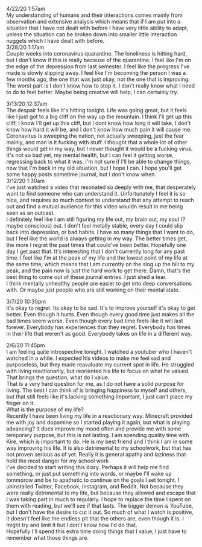 4/22/20 1:57am  
My understanding of humans and their interactions comes mainly from observation and extensive analysis which means that if I am put into a situation that I have not dealt with before I have very little ability to adapt, unless the situation can be broken down into smaller little interaction nuggets which I have dealt with before.  
3/28/20 1:17am  
Couple weeks into coronavirus quarantine. The loneliness is hitting hard, but I don't know if this is really because of the quarantine. I feel like I'm on the edge of the depression from last semester. I feel like the progress I've made is slowly slipping away. I feel like I'm becoming the person I was a few months ago, the one that was just okay, not the one that is improving. The worst part is I don't know how to stop it. I don't really know what I need to do to feel better. Maybe being creative will help, I can certainly try.  
  
3/13/20 12:37am  
The despair feels like it's hitting tonight. Life was going great, but it feels like I just got to a big cliff on the way up the mountain. I think I'll get up this cliff, I know I'll get up this cliff, but I dont know how long it will take, I don't know how hard it will be, and I don't know how much pain it will cause me. Coronavirus is sweeping the nation, not actually sweeping, just the fear mainly, and man is it fucking with stuff. I thought that a whole lot of other things would get in my way, but I never thought it would be a fucking virus. It's not so bad yet, my mental health, but I can feel it getting worse, regressing back to what it was. I'm not sure if I'll be able to change things, now that I'm back in my old situation, but I hope I can. I hope you'll get some happy posts sometime journal, but I don't know when.  
3/12/20 1:30am  
I've just watched a video that resonated so deeply with me, that desperately want to find someone who can understand it. Unfortunately I feel it is so nice, and requires so much context to understand that any attempt to reach out and find a mutual audience for this video wouldn result in me being seen as an outcast.  
I definitely feel like I am still figuring my life out, my brain out, my soul (? maybe conscious) out. I don't feel metally stable, every day I could slip back into depression, or bad habits. I have so many things that I want to do, but I feel like the world is always getting in my way. The better times get, the more I regret the past times that could've been better. Hopefully one day I get past that. It's interesting that I don't currently long for any past time. I feel like I'm at the peak of my life and the lowest point of my life at the same time, which means that I am currently on the slog up the hill to my peak, and the pain now is just the hard work to get there. Damn, that's the best thing to come out of these journal entries. I just shed a tear.  
I think mentally unhealthy people are easier to get into deep conversations with. Or maybe just people who are still working on their mental state.  
  
3/7/20 10:30pm  
It's okay to regret. Its okay to be sad. It's to improve yourself it's okay to get better. Even though it hurts. Even though every good time just makes all the bad times seem worse. Even though every bad time feels like it will last forever. Everybody has experiences that they regret. Everybody has times in their life that weren't as good. Everybody takes on life in a different way.  
  
2/6/20 11:45pm  
I am feeling quite introspective tonight. I watched a youtuber who I haven't watched in a while. I expected his videos to make me feel sad and purposeless, but they made reavaluate my current spot in life. He struggled with living reactionarily, but reoriented his life to focus on what he valued. That brings the question, what do I value.  
That is a very hard question for me, as I do not have a solid purpose for living. The best I can think of is bringing happiness to myself and others, but that still feels like it's lacking something important, I just can't place my finger on it.  
What is the purpose of my life?  
Recently I have been living my life in a reactionary way. Minecraft provided me with joy and dopamine so I started playing it again, but what is playing advancing? It does improve my mood often and provide me with some temporary purpose, but this is not lasting. I am spending quality time with Kire, which is important to do. He is my best friend and I think I am in some way improving his life. It is also detrimental to my schoolwork, but that has not proven serious as of yet. Really it is general apathy and laziness that hold the most danger for my school work  
I've decided to start writing this diary. Perhaps it will help me find something, or just put something into words, or maybe I'll wake up tommorow and be to apathetic to continue on the goals I set tonight. I uninstalled Twitter, Facebook, Instagram, and Reddit. Not because they were really detrimental to my life, but because they allowed and escape that I was taking part in much to regularly. I hope to replace the time I spent on them with reading, but we'll see if that lasts. The bigger demon is YouTube, but I don't have the desire to cut it out. So much of what I watch is positive, it doesn't feel like the endless pit that the others are, even though it is. I might try and limit it but I don't know how I'd do that.  
Hopefully I'll spend this extra time doing things that I value, I just have to remember what those things are.